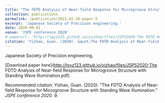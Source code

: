 ```yaml
---
title: "The FDTD Analysis of Near-field Response for Microgroove Structure with Standing Wave Illumination"
collection: publications
permalink: /publication/2021-02-20-paper-5
excerpt: 'Japanese Society of Precision engineering.'
date: 2020-09-01
venue: 'JSPE conference 2020'
# paperurl: 'http://lgyz123.github.io/yizhao/files/JSPS2020-The FDTD Analysis of Near-field Response for Microgroove Structure with Standing Wave Illumination.pdf'
citation: 'Yizhao, Guan. (2020). &quot;The FDTD Analysis of Near-field Response for Microgroove Structure with Standing Wave Illumination.&quot; <i>JSPE conference </i>. 9.'
---
```

Japanese Society of Precision engineering.

[Download paper here](http://lgyz123.github.io/yizhao/files/JSPS2020-The FDTD Analysis of Near-field Response for Microgroove Structure with Standing Wave Illumination.pdf)

Recommended citation: Yizhao, Guan. (2020). "The FDTD Analysis of Near-field Response for Microgroove Structure with Standing Wave Illumination." <i>JSPE conference 2020</i>. 9.
